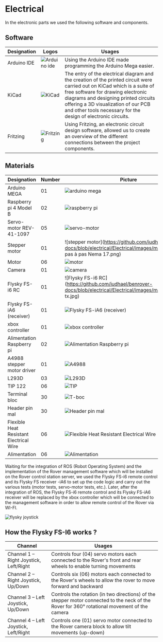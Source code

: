# Electrical
In the electronic parts we used the following software and components.
## Software
| Designation | Logos | Usages |
| ------ | ------ | ------ |
| Arduino IDE | ![Arduino ide](https://github.com/iudhael/benrover-docs/blob/electrical/Electrical/images/software/IDE%20arduino.jpeg) | Using the Arduino IDE made programming the Arduino Mega easier. |
| KiCad | ![KiCad](https://github.com/iudhael/benrover-docs/blob/electrical/Electrical/images/software/Kicad_logo_new.png) | The entry of the electrical diagram and the creation of the printed circuit were carried out on KiCad which is a suite of free software for drawing electronic diagrams and designing printed circuits offering a 3D visualization of our PCB and other tools necessary for the design of electronic circuits. |
| Fritzing | ![Fritzing](https://github.com/iudhael/benrover-docs/blob/electrical/Electrical/images/software/fritzing.png) | Using Fritzing, an electronic circuit design software, allowed us to create an overview of the different connections between the project components. |

## Materials
| Designation | Number | Picture | Links/Price |
| ------ | ------ | ------ | ------ |
| Arduino MEGA | 01 | ![arduino mega](https://github.com/iudhael/benrover-docs/blob/electrical/Electrical/images/materials/arduinomega.jpg) | [youpilab](https://youpilab.com/components/product/arduino-mega-2560) |
| Raspberry pi 4 Model B | 02 | ![raspberry pi](https://github.com/iudhael/benrover-docs/blob/electrical/Electrical/images/materials/raspberry.jpg) | [youpilab](https://youpilab.com/components/product/raspberry-pi4-model-ram-8giga) |
| Servo-motor REV-41-1097  | 05 | ![servo-motor](https://github.com/iudhael/benrover-docs/blob/electrical/Electrical/images/materials/rev-41-1097.jpg) | [REV Robotics](https://www.revrobotics.com/rev-41-1097/) |
| Stepper motor  | 01 | ![stepper motor](https://github.com/iudhael/benrover-docs/blob/electrical/Electrical/images/materials/Moteur pas à pas Nema 17.png) | [youpilab](https://youpilab.com/components/product/moteur-pas-a-pas-nema-17-42hs48) |
| Motor  | 06 | ![motor](https://github.com/iudhael/benrover-docs/blob/electrical/Electrical/images/materials/motor.jpg) | [youpilab]() |
| Camera  | 01 | ![camera](https://github.com/iudhael/benrover-docs/blob/electrical/Electrical/images/materials/camera.jpg) | [youpilab]() |
| Flysky FS-i6 RC  | 01 | ![Flysky FS-i6 RC](https://github.com/iudhael/benrover-docs/blob/electrical/Electrical/images/materials/flysky tx.jpg) | [ici]() |
| Flysky FS-iA6 (receiver)  | 01 | ![Flysky FS-iA6 (receiver)](https://github.com/iudhael/benrover-docs/blob/electrical/Electrical/images/materials/receiver_flysky.jpg) | [ici]() |
| xbox controller  | 01 | ![xbox controller](https://github.com/iudhael/benrover-docs/blob/electrical/Electrical/images/materials/mannette_xbox_fil_sansfil.jpg) | [ici]() |
| Alimentation Raspberry pi  | 02 | ![Alimentation Raspberry pi](https://github.com/iudhael/benrover-docs/blob/electrical/Electrical/images/materials/alimentation_raspberry_pi_sy8205.jpg) | [youpilab](https://youpilab.com/components/product/alimentation-raspberry-pi-sy8205) |
| A4988 stepper motor driver  | 01 | ![A4988](https://github.com/iudhael/benrover-docs/blob/electrical/Electrical/images/materials/A4988_Stepper_Motor_Driver.jpeg) | [youpilab](https://youpilab.com/components/product/a4988-stepper-motor-driver) |
| L293D  | 03 | ![L293D](https://github.com/iudhael/benrover-docs/blob/electrical/Electrical/images/materials/L293D.jpg) | [youpilab](https://youpilab.com/components/product/circuit-integre-l293d) |
| TIP 122  | 06 | ![TIP](https://github.com/iudhael/benrover-docs/blob/electrical/Electrical/images/materials/TIP122.jpg) | [youpilab](https://youpilab.com/components/product/transistor-darlington-tip122) |
| Terminal bloc  | 30 | ![T-boc](https://github.com/iudhael/benrover-docs/blob/electrical/Electrical/images/materials/T-block.jpg) | [youpilab](https://youpilab.com/components/product/bornier-2-broches) |
| Header pin mal | 30 | ![Header pin mal ](https://github.com/iudhael/benrover-docs/blob/electrical/Electrical/images/materials/arduinomega.jpg) | [youpilab]() |
| Flexible Heat Resistant Electrical Wire  | 06 | ![Flexible Heat Resistant Electrical Wire](https://github.com/iudhael/benrover-docs/blob/electrical/Electrical/images/materials/Fil_électrique_résistant_à_la_chaleur.jpg) | [youpilab](https://youpilab.com/components/product/fil-electrique-resistant-a-la-chaleur-jaune-metre) |
| Alimentation  | 06 | ![Alimentation](https://github.com/iudhael/benrover-docs/blob/electrical/Electrical/images/materials/batterie_de_moto.jpg) | [ici]() |

Waiting for the integration of ROS (Robot Operating System) and the implementation of the Rover management software which will be installed on the Rover control station server, we used the Flysky FS-i6 remote control and its Flysky FS receiver -iA6 to set up the code logic and carry out the various tests (motor tests, servo-motor tests, etc.). Later, after the integration of ROS, the Flysky FS-i6 remote control and its Flysky FS-iA6 receiver will be replaced by the xbox controller which will be connected to the management software in order to allow remote control of the Rover via WI-FI.


![flysky joystick](https://github.com/iudhael/benrover-docs/blob/electrical/Electrical/images/fs-i6.gif)

## How the Flysky FS-I6 works ?
| Channel | Usages |
| ------ | ------ |
| Channel 1 – Right Joystick, Left/Right | Controls four (04) servo motors each connected to the Rover's front and rear wheels to enable turning movements |
| Channel 2 – Right Joystick, Up/Down | Controls six (06) motors each connected to the Rover's wheels to allow the rover to move forward and backward |
| Channel 3 – Left Joystick, Up/Down | Controls the rotation (in two directions) of the stepper motor connected to the neck of the Rover for 360° rotational movement of the camera |
| Channel 4 – Left Joystick, Left/Right | Controls one (01) servo motor connected to the Rover camera block to allow tilt movements (up-down) |
